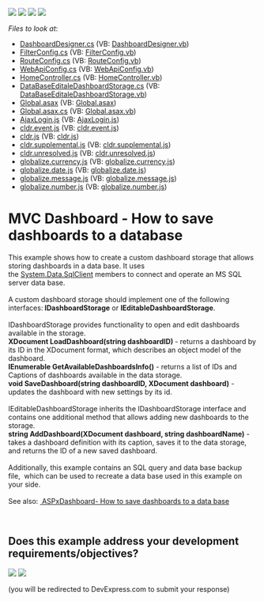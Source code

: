 <!-- default badges list -->
![](https://img.shields.io/endpoint?url=https://codecentral.devexpress.com/api/v1/VersionRange/128579375/16.1.4%2B)
[![](https://img.shields.io/badge/Open_in_DevExpress_Support_Center-FF7200?style=flat-square&logo=DevExpress&logoColor=white)](https://supportcenter.devexpress.com/ticket/details/T400693)
[![](https://img.shields.io/badge/📖_How_to_use_DevExpress_Examples-e9f6fc?style=flat-square)](https://docs.devexpress.com/GeneralInformation/403183)
[![](https://img.shields.io/badge/💬_Leave_Feedback-feecdd?style=flat-square)](#does-this-example-address-your-development-requirementsobjectives)
<!-- default badges end -->
<!-- default file list -->
*Files to look at*:

* [DashboardDesigner.cs](./CS/MVCDashboardDesigner/App_Start/DashboardDesigner.cs) (VB: [DashboardDesigner.vb](./VB/MVCDashboardDesigner/App_Start/DashboardDesigner.vb))
* [FilterConfig.cs](./CS/MVCDashboardDesigner/App_Start/FilterConfig.cs) (VB: [FilterConfig.vb](./VB/MVCDashboardDesigner/App_Start/FilterConfig.vb))
* [RouteConfig.cs](./CS/MVCDashboardDesigner/App_Start/RouteConfig.cs) (VB: [RouteConfig.vb](./VB/MVCDashboardDesigner/App_Start/RouteConfig.vb))
* [WebApiConfig.cs](./CS/MVCDashboardDesigner/App_Start/WebApiConfig.cs) (VB: [WebApiConfig.vb](./VB/MVCDashboardDesigner/App_Start/WebApiConfig.vb))
* [HomeController.cs](./CS/MVCDashboardDesigner/Controllers/HomeController.cs) (VB: [HomeController.vb](./VB/MVCDashboardDesigner/Controllers/HomeController.vb))
* [DataBaseEditaleDashboardStorage.cs](./CS/MVCDashboardDesigner/DataBaseEditaleDashboardStorage.cs) (VB: [DataBaseEditaleDashboardStorage.vb](./VB/MVCDashboardDesigner/DataBaseEditaleDashboardStorage.vb))
* [Global.asax](./CS/MVCDashboardDesigner/Global.asax) (VB: [Global.asax](./VB/MVCDashboardDesigner/Global.asax))
* [Global.asax.cs](./CS/MVCDashboardDesigner/Global.asax.cs) (VB: [Global.asax.vb](./VB/MVCDashboardDesigner/Global.asax.vb))
* [AjaxLogin.js](./CS/MVCDashboardDesigner/Scripts/AjaxLogin.js) (VB: [AjaxLogin.js](./VB/MVCDashboardDesigner/Scripts/AjaxLogin.js))
* [cldr.event.js](./CS/MVCDashboardDesigner/Scripts/cldr.event.js) (VB: [cldr.event.js](./VB/MVCDashboardDesigner/Scripts/cldr.event.js))
* [cldr.js](./CS/MVCDashboardDesigner/Scripts/cldr.js) (VB: [cldr.js](./VB/MVCDashboardDesigner/Scripts/cldr.js))
* [cldr.supplemental.js](./CS/MVCDashboardDesigner/Scripts/cldr.supplemental.js) (VB: [cldr.supplemental.js](./VB/MVCDashboardDesigner/Scripts/cldr.supplemental.js))
* [cldr.unresolved.js](./CS/MVCDashboardDesigner/Scripts/cldr.unresolved.js) (VB: [cldr.unresolved.js](./VB/MVCDashboardDesigner/Scripts/cldr.unresolved.js))
* [globalize.currency.js](./CS/MVCDashboardDesigner/Scripts/globalize.currency.js) (VB: [globalize.currency.js](./VB/MVCDashboardDesigner/Scripts/globalize.currency.js))
* [globalize.date.js](./CS/MVCDashboardDesigner/Scripts/globalize.date.js) (VB: [globalize.date.js](./VB/MVCDashboardDesigner/Scripts/globalize.date.js))
* [globalize.message.js](./CS/MVCDashboardDesigner/Scripts/globalize.message.js) (VB: [globalize.message.js](./VB/MVCDashboardDesigner/Scripts/globalize.message.js))
* [globalize.number.js](./CS/MVCDashboardDesigner/Scripts/globalize.number.js) (VB: [globalize.number.js](./VB/MVCDashboardDesigner/Scripts/globalize.number.js))
<!-- default file list end -->
# MVC Dashboard - How to save dashboards to a database


This example shows how to create a custom dashboard storage that allows storing dashboards in a data base. It uses the <a href="https://msdn.microsoft.com/en-us/library/system.data.sqlclient(v=vs.110).aspx">System.Data.SqlClient</a> members to connect and operate an MS SQL server data base. <br><br>A custom dashboard storage should implement one of the following interfaces:<strong> IDashboardStorage</strong> or <strong>IEditableDashboardStorage</strong>.<br><br>IDashboardStorage provides functionality to open and edit dashboards available in the storage. <br><strong>XDocument LoadDashboard(string dashboardID) </strong>- returns a dashboard by its ID in the XDocument format, which describes an object model of the dashboard.<br><strong>IEnumerable<DashboardInfo> GetAvailableDashboardsInfo()</strong> - returns a list of IDs and Captions of dashboards available in the data storage.<br><strong>void SaveDashboard(string dashboardID, XDocument dashboard)</strong> - updates the dashboard with new settings by its id.<br><br>IEditableDashboardStorage inherits the IDashboardStorage interface and contains one additional method that allows adding new dashboards to the storage.<br><strong>string AddDashboard(XDocument dashboard, string dashboardName)</strong> - takes a dashboard definition with its caption, saves it to the data storage, and returns the ID of a new saved dashboard.<br><br>Additionally, this example contains an SQL query and data base backup file,  which can be used to recreate a data base used in this example on your side.<br><br>See also: <a href="https://www.devexpress.com/Support/Center/p/T386418"> ASPxDashboard- How to save dashboards to a data base</a>

<br/>


<!-- feedback -->
## Does this example address your development requirements/objectives?

[<img src="https://www.devexpress.com/support/examples/i/yes-button.svg"/>](https://www.devexpress.com/support/examples/survey.xml?utm_source=github&utm_campaign=mvc-dashboard-custom-storage&~~~was_helpful=yes) [<img src="https://www.devexpress.com/support/examples/i/no-button.svg"/>](https://www.devexpress.com/support/examples/survey.xml?utm_source=github&utm_campaign=mvc-dashboard-custom-storage&~~~was_helpful=no)

(you will be redirected to DevExpress.com to submit your response)
<!-- feedback end -->
